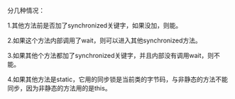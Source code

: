 分几种情况：
1.其他方法前是否加了synchronized关键字，如果没加，则能。
2.如果这个方法内部调用了wait，则可以进入其他synchronized方法。
3.如果其他个方法都加了synchronized关键字，并且内部没有调用wait，则不能。
4.如果其他方法是static，它用的同步锁是当前类的字节码，与非静态的方法不能同步，因为非静态的方法用的是this。